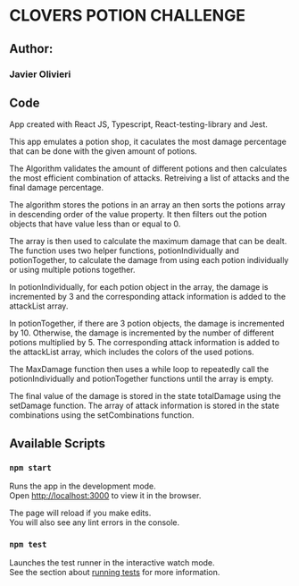 # CLOVERS POTION CHALLENGE

## Author:

### Javier Olivieri

## Code

App created with React JS, Typescript, React-testing-library and Jest.

This app emulates a potion shop, it caculates the most damage percentage that can be done with the given amount of potions.

The Algorithm validates the amount of different potions and then calculates the most efficient combination of attacks. Retreiving a list of attacks and the final damage percentage.

The algorithm stores the potions in an array an then sorts the potions array in descending order of the value property. It then filters out the potion objects that have value less than or equal to 0.

The array is then used to calculate the maximum damage that can be dealt. The function uses two helper functions, potionIndividually and potionTogether, to calculate the damage from using each potion individually or using multiple potions together.

In potionIndividually, for each potion object in the array, the damage is incremented by 3 and the corresponding attack information is added to the attackList array.

In potionTogether, if there are 3 potion objects, the damage is incremented by 10. Otherwise, the damage is incremented by the number of different potions multiplied by 5. The corresponding attack information is added to the attackList array, which includes the colors of the used potions.

The MaxDamage function then uses a while loop to repeatedly call the potionIndividually and potionTogether functions until the array is empty.

The final value of the damage is stored in the state totalDamage using the setDamage function. The array of attack information is stored in the state combinations using the setCombinations function.

## Available Scripts

### `npm start`

Runs the app in the development mode.\
Open [http://localhost:3000](http://localhost:3000) to view it in the browser.

The page will reload if you make edits.\
You will also see any lint errors in the console.

### `npm test`

Launches the test runner in the interactive watch mode.\
See the section about [running tests](https://facebook.github.io/create-react-app/docs/running-tests) for more information.
